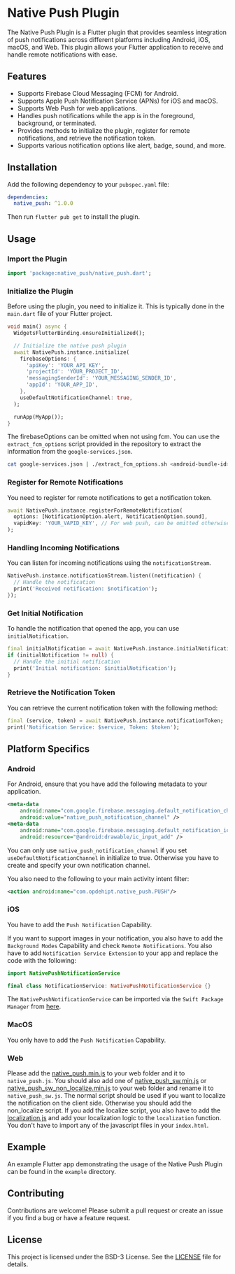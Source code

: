 # Native Push Plugin

The Native Push Plugin is a Flutter plugin that provides seamless integration of push notifications across different platforms including Android, iOS, macOS, and Web. This plugin allows your Flutter application to receive and handle remote notifications with ease.

## Features

- Supports Firebase Cloud Messaging (FCM) for Android.
- Supports Apple Push Notification Service (APNs) for iOS and macOS.
- Supports Web Push for web applications.
- Handles push notifications while the app is in the foreground, background, or terminated.
- Provides methods to initialize the plugin, register for remote notifications, and retrieve the notification token.
- Supports various notification options like alert, badge, sound, and more.

## Installation

Add the following dependency to your `pubspec.yaml` file:

```yaml
dependencies:
  native_push: ^1.0.0
```

Then run `flutter pub get` to install the plugin.

## Usage

### Import the Plugin

```dart
import 'package:native_push/native_push.dart';
```

### Initialize the Plugin

Before using the plugin, you need to initialize it. This is typically done in the `main.dart` file of your Flutter project.

```dart
void main() async {
  WidgetsFlutterBinding.ensureInitialized();

  // Initialize the native push plugin
  await NativePush.instance.initialize(
    firebaseOptions: {
      'apiKey': 'YOUR_API_KEY',
      'projectId': 'YOUR_PROJECT_ID',
      'messagingSenderId': 'YOUR_MESSAGING_SENDER_ID',
      'appId': 'YOUR_APP_ID',
    },
    useDefaultNotificationChannel: true,
  );

  runApp(MyApp());
}
```

The firebaseOptions can be omitted when not using fcm. You can use
the `extract_fcm_options` script provided in the repository to
extract the information from the `google-services.json`.

```bash
cat google-services.json | ./extract_fcm_options.sh <android-bundle-id>
```

### Register for Remote Notifications

You need to register for remote notifications to get a notification token.

```dart
await NativePush.instance.registerForRemoteNotification(
  options: [NotificationOption.alert, NotificationOption.sound],
  vapidKey: 'YOUR_VAPID_KEY', // For web push, can be omitted otherwise
);
```

### Handling Incoming Notifications

You can listen for incoming notifications using the `notificationStream`.

```dart
NativePush.instance.notificationStream.listen((notification) {
  // Handle the notification
  print('Received notification: $notification');
});
```

### Get Initial Notification

To handle the notification that opened the app, you can use `initialNotification`.

```dart
final initialNotification = await NativePush.instance.initialNotification();
if (initialNotification != null) {
  // Handle the initial notification
  print('Initial notification: $initialNotification');
}
```

### Retrieve the Notification Token

You can retrieve the current notification token with the following method:

```dart
final (service, token) = await NativePush.instance.notificationToken;
print('Notification Service: $service, Token: $token');
```

## Platform Specifics

### Android

For Android, ensure that you have add the following metadata to your application.

```xml
<meta-data
    android:name="com.google.firebase.messaging.default_notification_channel_id"
    android:value="native_push_notification_channel" />
<meta-data
    android:name="com.google.firebase.messaging.default_notification_icon"
    android:resource="@android:drawable/ic_input_add" />
```

You can only use `native_push_notification_channel` if you set
`useDefaultNotificationChannel` in initialize to true. Otherwise you have
to create and specify your own notification channel.

You also need to the following to your main activity intent filter:

```xml
<action android:name="com.opdehipt.native_push.PUSH"/>
```

### iOS

You have to add the `Push Notification` Capability.

If you want to support images in your notification, you also have to add
the `Background Modes` Capability and check `Remote Notifications`.
You also have to add `Notification Service Extension` to your app and
replace the code with the following:
```swift
import NativePushNotificationService

final class NotificationService: NativePushNotificationService {}
```
The `NativePushNotificationService` can be imported via the
`Swift Package Manager` from
[here](https://github.com/Native-Push/native_push_notification_service).

### MacOS

You only have to add the `Push Notification` Capability.

### Web

Please add the
[native_push.min.js](https://github.com/Native-Push/native_push/blob/main/example/web/native_push.min.js)
to your web folder and it to
`native_push.js`. You should also add one of
[native_push_sw.min.js](https://github.com/Native-Push/native_push/blob/main/example/web/native_push_sw.min.js) or
[native_push_sw_non_localize.min.js](https://github.com/Native-Push/native_push/blob/main/example/web/native_push_sw_non_localize.min.js)
to your web folder and rename it to `native_push_sw.js`. The normal
script should be used if you want to localize the notification on the
client side. Otherwise you should add the non_localize script. If you
add the localize script, you also have to add the
[localization.js](https://github.com/Native-Push/native_push/blob/main/example/web/localization.js)
and add your localization logic to the `localization` function.
You don't have to import any of the javascript files in your `index.html`.

## Example

An example Flutter app demonstrating the usage of the Native Push Plugin can be found in the `example` directory.

## Contributing

Contributions are welcome! Please submit a pull request or create an issue if you find a bug or have a feature request.

## License

This project is licensed under the BSD-3 License. See the
[LICENSE](LICENSE) file for details.
